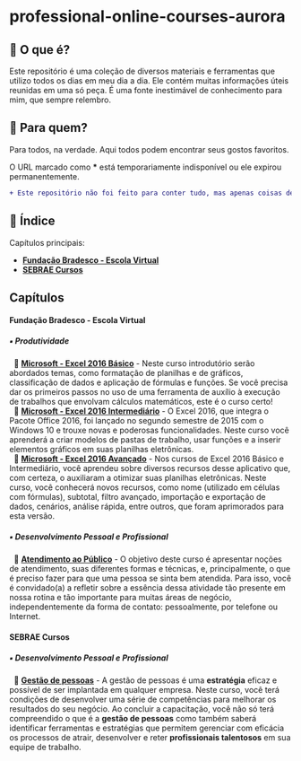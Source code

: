# professional-online-courses-aurora

## :notebook_with_decorative_cover:&nbsp;O que é?

Este repositório é uma coleção de diversos materiais e ferramentas que utilizo todos os dias em meu dia a dia. Ele contém muitas informações úteis reunidas em uma só peça.  É uma fonte inestimável de conhecimento para mim, que sempre relembro.

## :restroom:&nbsp;Para quem?

Para todos, na verdade. Aqui todos podem encontrar seus gostos favoritos.

O URL marcado como **\*** está temporariamente indisponível ou ele expirou permanentemente.

```diff
+ Este repositório não foi feito para conter tudo, mas apenas coisas de boa qualidade.
```

## :seedling: Índice

Capítulos principais:

- [**Fundação Bradesco - Escola Virtual**](#Fundação-Bradesco---Escola-Virtual)
- [**SEBRAE Cursos**](#Sebrae-Cursos)

## Capítulos

#### Fundação Bradesco - Escola Virtual

##### :black_small_square: Produtividade

<p>
&nbsp;&nbsp;🔸️ <a href="https://www.ev.org.br/cursos/microsoft-excel-2016-basico"><b>Microsoft - Excel 2016 Básico</b></a> - Neste curso introdutório serão abordados temas, como formatação de planilhas e de gráficos, classificação de dados e aplicação de fórmulas e funções. Se você precisa dar os primeiros passos no uso de uma ferramenta de auxílio à execução de trabalhos que envolvam cálculos matemáticos, este é o curso certo!<br>
&nbsp;&nbsp;🔸 <a href="https://www.ev.org.br/cursos/microsoft-excel-2016-intermediario"><b>Microsoft - Excel 2016 Intermediário</b></a> - O Excel 2016, que integra o Pacote Office 2016, foi lançado no segundo semestre de 2015 com o Windows 10 e trouxe novas e poderosas funcionalidades. Neste curso você aprenderá a criar modelos de pastas de trabalho, usar funções e a inserir elementos gráficos em suas planilhas eletrônicas.<br>
&nbsp;&nbsp;🔸️ <a href="https://www.ev.org.br/cursos/microsoft-excel-2016-avancado"><b>Microsoft - Excel 2016 Avançado</b></a> - Nos cursos de Excel 2016 Básico e Intermediário, você aprendeu sobre diversos recursos desse aplicativo que, com certeza, o auxiliaram a otimizar suas planilhas eletrônicas. Neste curso, você conhecerá novos recursos, como nome (utilizado em células com fórmulas), subtotal, filtro avançado, importação e exportação de dados, cenários, análise rápida, entre outros, que foram aprimorados para esta versão.<br>
</p>

##### :black_small_square: Desenvolvimento Pessoal e Profissional

<p>
&nbsp;&nbsp;🔸 <a href="https://www.ev.org.br/cursos/atendimento-ao-publico"><b>Atendimento ao Público</b></a> - O objetivo deste curso é apresentar noções de atendimento, suas diferentes formas e técnicas, e, principalmente, o que é preciso fazer para que uma pessoa se sinta bem atendida. Para isso, você é convidado(a) a refletir sobre a essência dessa atividade tão presente em nossa rotina e tão importante para muitas áreas de negócio, independentemente da forma de contato: pessoalmente, por telefone ou Internet.<br>
</p>

#### SEBRAE Cursos

##### :black_small_square: Desenvolvimento Pessoal e Profissional

<p>
&nbsp;&nbsp;🔸 <a href="https://sebrae.com.br/sites/PortalSebrae/cursosonline/gestao-de-pessoas,eda0b8a6a28bb610VgnVCM1000004c00210aRCRD"><b>Gestão de pessoas</b></a> - A gestão de pessoas é uma <b>estratégia</b> eficaz e possível de ser implantada em qualquer empresa. Neste curso, você terá condições de desenvolver uma série de competências para melhorar os resultados do seu negócio. Ao concluir a capacitação, você não só terá compreendido o que é a <b>gestão de pessoas</b> como também saberá identificar ferramentas e estratégias que permitem gerenciar com eficácia os processos de atrair, desenvolver e reter <b>profissionais talentosos</b> em sua equipe de trabalho.<br>
</p>
